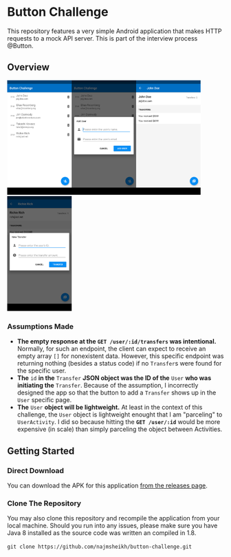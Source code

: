 # Button Challenge
This repository features a very simple Android application that makes HTTP requests to a mock API server. This is part of the interview process @Button.

## Overview
<img src="/sc_1.png" width="150"><img src="/sc_2.png" width="150"><img src="/sc_3.png" width="150"><img src="/sc_4.png" width="150">

### Assumptions Made
- **The empty response at the `GET /user/:id/transfers` was intentional.** Normally, for such an endpoint, the client can expect to receive an empty array `[]` for nonexistent data. However, this specific endpoint was returning nothing (besides a status code) if no `Transfer`s were found for the specific user.
- **The** `id` **in the** `Transfer` **JSON object was the ID of the** `User` **who was initiating the** `Transfer`. Because of the assumption, I incorrectly designed the app so that the button to add a `Transfer` shows up in the `User` specific page.
- **The** `User` **object will be lightweight.** At least in the context of this challenge, the `User` object is lightweight enought that I am "parceling" to `UserActivity`. I did so because hitting the **`GET /user/:id`** would be more expensive (in scale) than simply parceling the object between Activities.

## Getting Started

### Direct Download
You can download the APK for this application [from the releases page](https://github.com/najmsheikh/button-challenge/releases).

### Clone The Repository
You may also clone this repository and recompile the application from your local machine. Should you run into any issues, please make sure you have Java 8 installed as the source code was written an compiled in 1.8.

`git clone https://github.com/najmsheikh/button-challenge.git`
